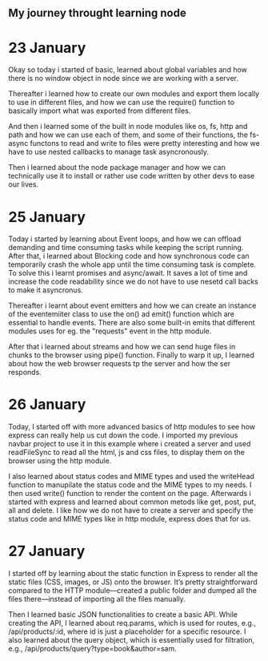 ## My journey throught learning node

# 23 January

Okay so today i started of basic, learned about global variables and how there is no window object in node since we are working with a server. 

Thereafter i learned how to create our own modules and export them locally to use in different files, and how we can use the require() function to basically import what was exported from different files.

And then i learned some of the built in node modules like os, fs, http and path and how we can use each of them, and some of their functions, the fs-async functons to read and write to files were pretty interesting and how we have to use nested callbacks to manage task asyncronously. 

Then i learned about the node package manager and how we can technically use it to install or rather use code written by other devs to ease our lives.

# 25 January

Today i started by learning about Event loops, and how we can offload demanding and time consuming tasks while keeping the script running. After that, i learned about Blocking code and how synchronous code can temporarily crash the whole app until the time consuming task is complete. To solve this i learnt promises and async/await. It saves a lot of time and increase the code readability since we do not have to use nesetd call backs to make it asyncronus. 

Thereafter i learnt about event emitters and how we can create an instance of the eventemiiter class to use the on() ad emit() function which are essential to handle events. There are also some built-in emits that different modules uses for eg. the "requests" event in the http module. 

After that i learned about streams and how we can send huge files in chunks to the browser using pipe() function. Finally to warp it up, I learned about how the web browser requests tp the server and how the ser responds. 

# 26 January

Today, I started off with more advanced basics of http modules to see how express can really help us cut down the code. I imported my previous navbar project to use it in this example where i created a server and used readFileSync to read all the html, js and css files, to display them on the browser using the http module. 

I also learned about status codes and MIME types and used the writeHead function to manupilate the status code and the MIME types to my needs. I then used write() function to render the content on the page. Afterwards i started with express and learned about common metods like get, post, put, all and delete. I like how we do not have to create a server and specify the status code and MIME types like in http module, express does that for us.

# 27 January

I started off by learning about the static function in Express to render all the static files (CSS, images, or JS) onto the browser. It’s pretty straightforward compared to the HTTP module—created a public folder and dumped all the files there—instead of importing all the files manually.

Then I learned basic JSON functionalities to create a basic API. While creating the API, I learned about req.params, which is used for routes, e.g., /api/products/:id, where id is just a placeholder for a specific resource. I also learned about the query object, which is essentially used for filtration, e.g., /api/products/query?type=book&author=sam.
